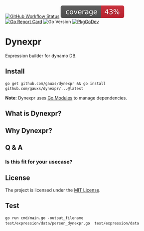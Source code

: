 [![GitHub Workflow Status](https://img.shields.io/github/actions/workflow/status/gauxs/dynexpr/go.yml?branch=master)](https://github.com/gauxs/dynexpr/actions/workflows/go.yml)
![Code Coverage](https://raw.githubusercontent.com/gauxs/dynexpr/badges/.badges/master/coverage.svg)
[![Go Report Card](https://goreportcard.com/badge/github.com/gauxs/dynexpr)](https://goreportcard.com/report/github.com/gauxs/dynexpr)
![Go Version](https://img.shields.io/badge/go%20version=1.22-61CFDD.svg?style=flat-square)
[![PkgGoDev](https://pkg.go.dev/badge/mod/github.com/gauxs/dynexpr)](https://pkg.go.dev/mod/github.com/gauxs/dynexpr)

# Dynexpr

Expression builder for dynamo DB.

## Install

```shell
go get github.com/gauxs/dynexpr && go install github.com/gauxs/dynexpr/...@latest
```

**Note:** Dynexpr uses [Go Modules](https://go.dev/wiki/Modules) to manage dependencies.

## What is Dynexpr?

## Why Dynexpr?

## Q & A

### Is this fit for your usecase?

## License

The project is licensed under the [MIT License](LICENSE).

## Test

`go run cmd/main.go -output_filename test/expression/data/person_dynexpr.go  test/expression/data`
